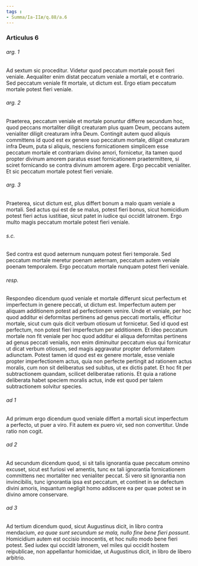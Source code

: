 ```yaml
---
tags : 
- Summa/Ia-IIæ/q.88/a.6
---
```


### Articulus 6

###### arg. 1
Ad sextum sic proceditur. Videtur quod peccatum mortale possit fieri veniale. Aequaliter enim distat peccatum veniale a mortali, et e contrario. Sed peccatum veniale fit mortale, ut dictum est. Ergo etiam peccatum mortale potest fieri veniale.

###### arg. 2
Praeterea, peccatum veniale et mortale ponuntur differre secundum hoc, quod peccans mortaliter diligit creaturam plus quam Deum, peccans autem venialiter diligit creaturam infra Deum. Contingit autem quod aliquis committens id quod est ex genere suo peccatum mortale, diligat creaturam infra Deum, puta si aliquis, nesciens fornicationem simplicem esse peccatum mortale et contrariam divino amori, fornicetur, ita tamen quod propter divinum amorem paratus esset fornicationem praetermittere, si sciret fornicando se contra divinum amorem agere. Ergo peccabit venialiter. Et sic peccatum mortale potest fieri veniale.

###### arg. 3
Praeterea, sicut dictum est, plus differt bonum a malo quam veniale a mortali. Sed actus qui est de se malus, potest fieri bonus, sicut homicidium potest fieri actus iustitiae, sicut patet in iudice qui occidit latronem. Ergo multo magis peccatum mortale potest fieri veniale.

###### s.c.
Sed contra est quod aeternum nunquam potest fieri temporale. Sed peccatum mortale meretur poenam aeternam, peccatum autem veniale poenam temporalem. Ergo peccatum mortale nunquam potest fieri veniale.

###### resp.
Respondeo dicendum quod veniale et mortale differunt sicut perfectum et imperfectum in genere peccati, ut dictum est. Imperfectum autem per aliquam additionem potest ad perfectionem venire. Unde et veniale, per hoc quod additur ei deformitas pertinens ad genus peccati mortalis, efficitur mortale, sicut cum quis dicit verbum otiosum ut fornicetur. Sed id quod est perfectum, non potest fieri imperfectum per additionem. Et ideo peccatum mortale non fit veniale per hoc quod additur ei aliqua deformitas pertinens ad genus peccati venialis, non enim diminuitur peccatum eius qui fornicatur ut dicat verbum otiosum, sed magis aggravatur propter deformitatem adiunctam. Potest tamen id quod est ex genere mortale, esse veniale propter imperfectionem actus, quia non perfecte pertingit ad rationem actus moralis, cum non sit deliberatus sed subitus, ut ex dictis patet. Et hoc fit per subtractionem quandam, scilicet deliberatae rationis. Et quia a ratione deliberata habet speciem moralis actus, inde est quod per talem subtractionem solvitur species.

###### ad 1
Ad primum ergo dicendum quod veniale differt a mortali sicut imperfectum a perfecto, ut puer a viro. Fit autem ex puero vir, sed non convertitur. Unde ratio non cogit.

###### ad 2
Ad secundum dicendum quod, si sit talis ignorantia quae peccatum omnino excuset, sicut est furiosi vel amentis, tunc ex tali ignorantia fornicationem committens nec mortaliter nec venialiter peccat. Si vero sit ignorantia non invincibilis, tunc ignorantia ipsa est peccatum, et continet in se defectum divini amoris, inquantum negligit homo addiscere ea per quae potest se in divino amore conservare.

###### ad 3
Ad tertium dicendum quod, sicut Augustinus dicit, in libro contra mendacium, *ea quae sunt secundum se mala, nullo fine bene fieri possunt*. Homicidium autem est occisio innocentis, et hoc nullo modo bene fieri potest. Sed iudex qui occidit latronem, vel miles qui occidit hostem reipublicae, non appellantur homicidae, ut Augustinus dicit, in libro de libero arbitrio.

